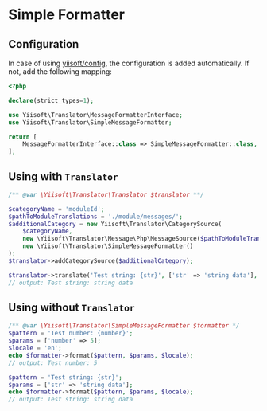 # Simple Formatter

## Configuration

In case of using [yiisoft/config](http://github.com/yiisoft/config), the configuration is added automatically. If not, 
add the following mapping:

```php
<?php

declare(strict_types=1);

use Yiisoft\Translator\MessageFormatterInterface;
use Yiisoft\Translator\SimpleMessageFormatter;

return [
    MessageFormatterInterface::class => SimpleMessageFormatter::class,
];
```

## Using with `Translator`

```php
/** @var \Yiisoft\Translator\Translator $translator **/

$categoryName = 'moduleId';
$pathToModuleTranslations = './module/messages/';
$additionalCategory = new Yiisoft\Translator\CategorySource(
    $categoryName, 
    new \Yiisoft\Translator\Message\Php\MessageSource($pathToModuleTranslations),
    new \Yiisoft\Translator\SimpleMessageFormatter()
);
$translator->addCategorySource($additionalCategory);

$translator->translate('Test string: {str}', ['str' => 'string data'], 'moduleId', 'en');
// output: Test string: string data
```

## Using without `Translator`

```php
/** @var \Yiisoft\Translator\SimpleMessageFormatter $formatter */
$pattern = 'Test number: {number}';
$params = ['number' => 5];
$locale = 'en';
echo $formatter->format($pattern, $params, $locale);
// output: Test number: 5

$pattern = 'Test string: {str}';
$params = ['str' => 'string data'];
echo $formatter->format($pattern, $params, $locale);
// output: Test string: string data 
```
